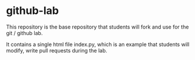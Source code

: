# github-lab
This repository is the base repository that students will fork and use for the git / github lab.

It contains a single html file index.py, which is an example that students will modify, write pull requests during the lab.
